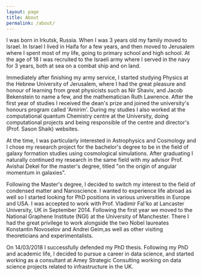 ```yaml
---
layout: page
title: About
permalink: /about/
---
```


I was born in Irkutsk, Russia. When I was 3 years old my family moved to Israel.
In Israel I lived in Haifa for a few years, and then moved to Jerusalem where I 
spent most of my life, going to primary school and high school. At the age of 18 
I was recruited to the Israeli army where I served in the navy for 3 years, both 
at sea on a combat ship and on land. 

Immediately after finishing my army service, I started studying Physics at the 
Hebrew University of Jerusalem, where I had the great pleasure and honour of learning from great physicists such as Nir Shaviv, and
Jacob Bekenstein to name a few, and the mathematician Ruth Lawrence. After the first
year of studies I received the dean's prize and joined the university's honours program 
called 'Amirim'. During my studies I also worked at the computational quantum Chemistry 
centre at the University, doing computational projects and being responsible of 
the centre and director's (Prof. Sason Shaik) websites. 

At the time, I was particularly interested in Astrophysics and Cosmology and I chose my 
research project for the bachelor's degree to be in the field of galaxy formation studies 
using cosmological simulations. 
After graduating I naturally continued my research in the same field with my advisor 
Prof. Avishai Dekel for the master's degree, titled "on the origin of angular momentum 
in galaxies". 

Following the Master's degree, I decided to switch my interest to the field
of condensed matter and Nanoscience. I wanted to experience life abroad as well so I started looking
for PhD positions in various universities in Europe and USA. I was accepted to work 
with Prof. Vladimir Fal'ko at Lancaster University, UK in September 2014. Following the 
first year we moved to the National Graphene Institute (NGI) at the University of Manchester. 
There I had the great privilege to work alongside the two Nobel laureates Konstantin Novoselov 
and Andrei Geim,as well as other visiting theoreticians and experimentalists.

On 14/03/2018 I successfully defended my PhD thesis. Following my PhD and academic life,
I decided to pursue a career in data science, and started working as a consultant at 
Amey Strategic Consulting working on data science projects related to infrastructure in the UK.